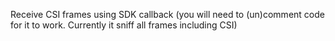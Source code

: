 Receive CSI frames using SDK callback
(you will need to (un)comment code for it to work. Currently it sniff all frames including CSI)
